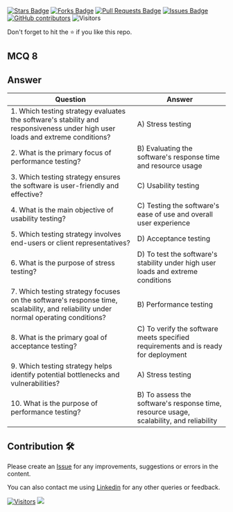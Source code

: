 <a href="https://github.com/drshahizan/software-engineering/stargazers"><img src="https://img.shields.io/github/stars/drshahizan/software-engineering" alt="Stars Badge"/></a>
<a href="https://github.com/drshahizan/software-engineering/network/members"><img src="https://img.shields.io/github/forks/drshahizan/software-engineering" alt="Forks Badge"/></a>
<a href="https://github.com/drshahizan/software-engineering/pulls"><img src="https://img.shields.io/github/issues-pr/drshahizan/software-engineering" alt="Pull Requests Badge"/></a>
<a href="https://github.com/drshahizan/software-engineering"><img src="https://img.shields.io/github/issues/drshahizan/software-engineering" alt="Issues Badge"/></a>
<a href="https://github.com/drshahizan/software-engineering/graphs/contributors"><img alt="GitHub contributors" src="https://img.shields.io/github/contributors/drshahizan/software-engineering?color=2b9348"></a>
![Visitors](https://api.visitorbadge.io/api/visitors?path=https%3A%2F%2Fgithub.com%2Fdrshahizan%2Fsoftware-engineering&labelColor=%23d9e3f0&countColor=%23697689&style=flat)

Don't forget to hit the :star: if you like this repo.

## MCQ 8

## Answer

| Question | Answer |
|----------|--------|
| 1. Which testing strategy evaluates the software's stability and responsiveness under high user loads and extreme conditions? | A) Stress testing |
| 2. What is the primary focus of performance testing? | B) Evaluating the software's response time and resource usage |
| 3. Which testing strategy ensures the software is user-friendly and effective? | C) Usability testing |
| 4. What is the main objective of usability testing? | C) Testing the software's ease of use and overall user experience |
| 5. Which testing strategy involves end-users or client representatives? | D) Acceptance testing |
| 6. What is the purpose of stress testing? | D) To test the software's stability under high user loads and extreme conditions |
| 7. Which testing strategy focuses on the software's response time, scalability, and reliability under normal operating conditions? | B) Performance testing |
| 8. What is the primary goal of acceptance testing? | C) To verify the software meets specified requirements and is ready for deployment |
| 9. Which testing strategy helps identify potential bottlenecks and vulnerabilities? | A) Stress testing |
| 10. What is the purpose of performance testing? | B) To assess the software's response time, resource usage, scalability, and reliability |

## Contribution 🛠️
Please create an [Issue](https://github.com/drshahizan/learn-php/issues) for any improvements, suggestions or errors in the content.

You can also contact me using [Linkedin](https://www.linkedin.com/in/drshahizan/) for any other queries or feedback.

[![Visitors](https://api.visitorbadge.io/api/visitors?path=https%3A%2F%2Fgithub.com%2Fdrshahizan&labelColor=%23697689&countColor=%23555555&style=plastic)](https://visitorbadge.io/status?path=https%3A%2F%2Fgithub.com%2Fdrshahizan)
![](https://hit.yhype.me/github/profile?user_id=81284918)


